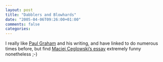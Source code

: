 ```yaml
---
layout: post
title: "Dabblers and Blowhards"
date: "2005-04-06T09:26:00+01:00"
comments: false
categories: 
---
```


<p>I really like <a href="http://www.paulgraham.com/">Paul Graham</a> and his writing, and have linked to do numerous times before, but find <a href="http://www.idlewords.com/2005/04/dabblers_and_blowhards.htm">Maciej Ceglowski&#8217;s essay</a> extremely funny nonetheless ;-)</p>


